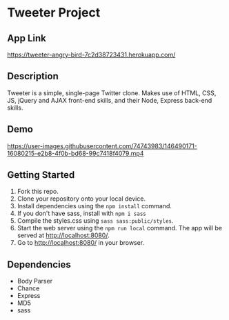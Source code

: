 # Tweeter Project

## App Link
https://tweeter-angry-bird-7c2d38723431.herokuapp.com/

## Description

Tweeter is a simple, single-page Twitter clone.
Makes use of HTML, CSS, JS, jQuery and AJAX front-end skills, and their Node, Express back-end skills.

## Demo
https://user-images.githubusercontent.com/74743983/146490171-16080215-e2b8-4f0b-bd68-99c7418f4079.mp4

## Getting Started
1. Fork this repo.
2. Clone your repository onto your local device.
3. Install dependencies using the `npm install` command.
4. If you don't have sass, install with `npm i sass`
5. Compile the styles.css using `sass sass:public/styles`.
6. Start the web server using the `npm run local` command. The app will be served at <http://localhost:8080/>.
7. Go to <http://localhost:8080/> in your browser.

## Dependencies
- Body Parser
- Chance
- Express
- MD5
- sass
